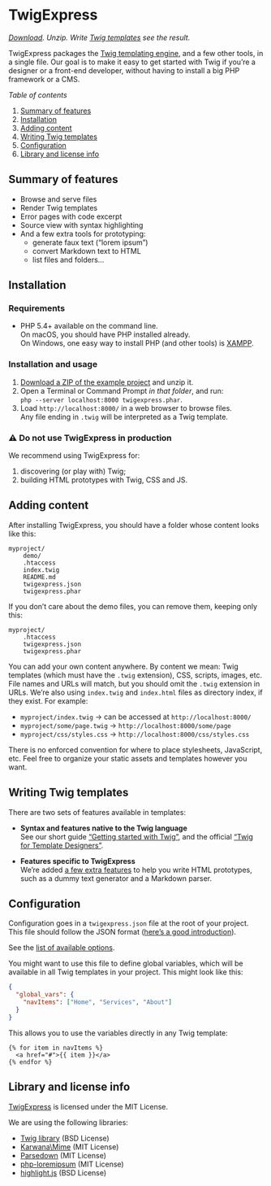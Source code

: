TwigExpress
===========


*[Download][DOWNLOAD]. Unzip. Write [Twig templates](doc/twigintro.md) see the result.*

TwigExpress packages the [Twig templating engine][TWIG_HOME], and a few other tools, in a single file. Our goal is to make it easy to get started with Twig if you’re a designer or a front-end developer, without having to install a big PHP framework or a CMS.

*Table of contents*

1. [Summary of features](#summary-of-features)
2. [Installation](#installation)
3. [Adding content](#adding-content)
4. [Writing Twig templates](#writing-twig-templates)
5. [Configuration](#configuration)
6. [Library and license info](#library-and-license-info)


Summary of features
-------------------

-   Browse and serve files
-   Render Twig templates
-   Error pages with code excerpt
-   Source view with syntax highlighting
-   And a few extra tools for prototyping:
    -   generate faux text (“lorem ipsum”)
    -   convert Markdown text to HTML
    -   list files and folders…


Installation
------------

### Requirements

-   PHP 5.4+ available on the command line.<br>
    On macOS, you should have PHP installed already.<br>
    On Windows, one easy way to install PHP (and other tools) is [XAMPP](https://www.apachefriends.org/download.html).

### Installation and usage

1.  [Download a ZIP of the example project][DOWNLOAD] and unzip it.
2.  Open a Terminal or Command Prompt *in that folder*, and run:<br>
    `php --server localhost:8000 twigexpress.phar`.
3.  Load `http://localhost:8000/` in a web browser to browse files.<br>
    Any file ending in `.twig` will be interpreted as a Twig template.

### ⚠ Do not use TwigExpress in production

We recommend using TwigExpress for:

1.  discovering (or play with) Twig;
2.  building HTML prototypes with Twig, CSS and JS.


Adding content
--------------

After installing TwigExpress, you should have a folder whose content looks like this:

```
myproject/
    demo/
    .htaccess
    index.twig
    README.md
    twigexpress.json
    twigexpress.phar
```

If you don’t care about the demo files, you can remove them, keeping only this:

```
myproject/
    .htaccess
    twigexpress.json
    twigexpress.phar
```

You can add your own content anywhere. By content we mean: Twig templates (which must have the `.twig` extension), CSS, scripts, images, etc. File names and URLs will match, but you should omit the `.twig` extension in URLs. We’re also using `index.twig` and `index.html` files as directory index, if they exist. For example:

- `myproject/index.twig` → can be accessed at `http://localhost:8000/`
- `myproject/some/page.twig` → `http://localhost:8000/some/page`
- `myproject/css/styles.css` → `http://localhost:8000/css/styles.css`

There is no enforced convention for where to place stylesheets, JavaScript, etc. Feel free to organize your static assets and templates however you want.


Writing Twig templates
----------------------

There are two sets of features available in templates:

-   **Syntax and features native to the Twig language**<br>
    See our short guide [“Getting started with Twig”](doc/twigintro.md), and the official [“Twig for Template Designers”][TWIG_INTRO].

-   **Features specific to TwigExpress**<br>
    We’re added [a few extra features](doc/extras.md) to help you write HTML prototypes, such as a dummy text generator and a Markdown parser.



Configuration
-------------

Configuration goes in a `twigexpress.json` file at the root of your project. This file should follow the JSON format ([here’s a good introduction](https://www.digitalocean.com/community/tutorials/an-introduction-to-json)).

See the [list of available options](doc/config.md).

You might want to use this file to define global variables, which will be available in all Twig templates in your project. This might look like this:

```json
{
  "global_vars": {
    "navItems": ["Home", "Services", "About"]
  }
}
```

This allows you to use the variables directly in any Twig template:

```twig
{% for item in navItems %}
  <a href="#">{{ item }}</a>
{% endfor %}
```


Library and license info
------------------------

[TwigExpress][] is licensed under the MIT License.

We are using the following libraries:

- [Twig library][TWIG_LIB] (BSD License)
- [Karwana\Mime][MIME_LIB] (MIT License)
- [Parsedown][] (MIT License)
- [php-loremipsum][] (MIT License)
- [highlight.js][] (BSD License)


[TwigExpress]: https://github.com/gradientz/twig-express
[DOWNLOAD]: https://github.com/gradientz/twig-express/archive/download.zip
[TWIG_HOME]: https://twig.sensiolabs.org/
[TWIG_LIB]: https://github.com/twigphp/Twig
[MIME_LIB]: https://github.com/karwana/php-mime
[TWIG_INTRO]: https://twig.sensiolabs.org/doc/1.x/templates.html
[Parsedown]: http://parsedown.org/
[php-loremipsum]: https://github.com/joshtronic/php-loremipsum/
[highlight.js]: https://github.com/isagalaev/highlight.js
